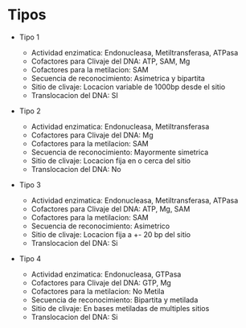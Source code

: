 # Tipos

- Tipo 1
	- Actividad enzimatica:
	  Endonucleasa, Metiltransferasa, ATPasa
	- Cofactores para Clivaje del DNA:
	  ATP, SAM, Mg
	- Cofactores para la metilacion:
	   SAM
	- Secuencia de reconocimiento:
	   Asimetrica y bipartita
	- Sitio de clivaje:
	  Locacion variable de 1000bp desde el sitio
	- Translocacion del DNA:
	   SI

- Tipo 2
	- Actividad enzimatica:
	  Endonucleasa, Metiltransferasa
	- Cofactores para Clivaje del DNA:
	  Mg
	- Cofactores para la metilacion:
	  SAM
	- Secuencia de reconocimiento:
	   Mayormente simetrica
	- Sitio de clivaje:
	  Locacion fija en o cerca del sitio
	- Translocacion del DNA:
	  No

- Tipo 3
	- Actividad enzimatica:
	  Endonucleasa, Metiltransferasa, ATPasa
	- Cofactores para Clivaje del DNA:
	  ATP, Mg, SAM
	- Cofactores para la metilacion:
	  SAM
	- Secuencia de reconocimiento:
	  Asimetrico
	- Sitio de clivaje:
	  Locacion fija a +- 20 bp del sitio
	- Translocacion del DNA:
	  Si

- Tipo 4
	- Actividad enzimatica:
	  Endonucleasa, GTPasa
	- Cofactores para Clivaje del DNA:
	  GTP, Mg
	- Cofactores para la metilacion:
	  No Metila
	- Secuencia de reconocimiento:
	  Bipartita y metilada
	- Sitio de clivaje:
	  En bases metiladas de multiples sitios
	- Translocacion del DNA:
	  Si
